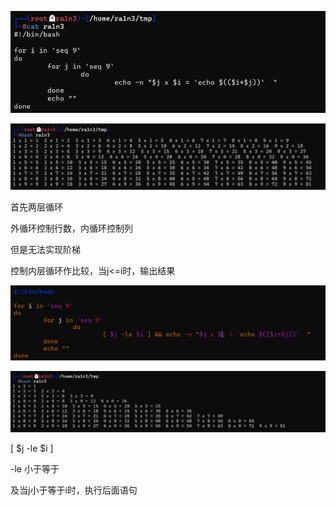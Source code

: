 ![image-20250316092937946](./assets/image-20250316092937946.png)



![image-20250316092925322](./assets/image-20250316092925322.png)



首先两层循环

外循环控制行数，内循环控制列

但是无法实现阶梯



控制内层循环作比较，当j<=i时，输出结果





![image-20250316092720897](./assets/image-20250316092720897.png)

![image-20250316092725959](./assets/image-20250316092725959.png)







[ $j -le $i ]

-le 小于等于

及当j小于等于i时，执行后面语句



